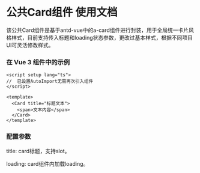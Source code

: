 # 公共Card组件 使用文档

该公共Card组件是基于antd-vue中的a-card组件进行封装，用于全局统一卡片风格样式，目前支持传入标题和loading状态参数，更改过基本样式，根据不同项目UI可灵活修改样式。

### 在 Vue 3 组件中的示例

```vue
<script setup lang="ts">
//  已设置AutoImport无需再次引入组件
</script>

<template>
  <Card title="标题文本">
    <span>文本内容</span>
  </Card>
</template>
```

### 配置参数

title: card标题，支持slot。

loading: card组件内加载loading。
